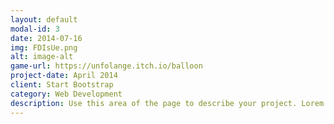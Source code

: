 ```yaml
---
layout: default
modal-id: 3
date: 2014-07-16
img: FDIsUe.png
alt: image-alt
game-url: https://unfolange.itch.io/balloon
project-date: April 2014
client: Start Bootstrap
category: Web Development
description: Use this area of the page to describe your project. Lorem ipsum dolor sit amet, consectetur adipisicing elit. Mollitia neque assumenda ipsam nihil, molestias magnam, recusandae quos quis inventore quisquam velit asperiores, vitae? Reprehenderit soluta, eos quod consequuntur itaque. Nam.
---
```

